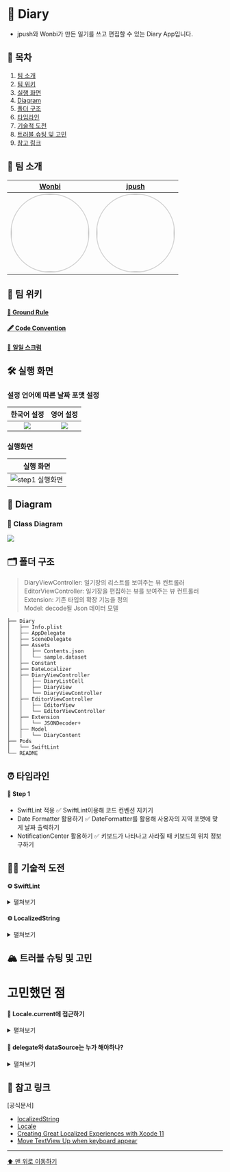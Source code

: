 # 📔 Diary
- jpush와 Wonbi가 만든 일기를 쓰고 편집할 수 있는 Diary App입니다.

## 📖 목차
1. [팀 소개](#-팀-소개)
2. [팀 위키](#-팀-위키)
3. [실행 화면](#-실행-화면)
4. [Diagram](#-diagram)
5. [폴더 구조](#-폴더-구조)
6. [타임라인](#-타임라인)
7. [기술적 도전](#-기술적-도전)
8. [트러블 슈팅 및 고민](#-트러블-슈팅-및-고민)
9. [참고 링크](#-참고-링크)


## 🌱 팀 소개
|[Wonbi](https://github.com/wonbi92)|[jpush](https://github.com/jjpush)|
|:---:|:---:|
| <img width="180px" img style="border: 2px solid lightgray; border-radius: 90px;-moz-border-radius: 90px;-khtml-border-radius: 90px;-webkit-border-radius: 90px;" src="https://avatars.githubusercontent.com/u/88074999?v=4">| <img width="180px" img style="border: 2px solid lightgray; border-radius: 90px;-moz-border-radius: 90px;-khtml-border-radius: 90px;-webkit-border-radius: 90px;" src= "https://i.imgur.com/BpCwjWH.jpg">|

## 🧭 팀 위키

#### [🤙 Ground Rule](https://github.com/jjpush/ios-diary/wiki/🤙-Ground-Rule)

#### [🖋 Code Convention](https://github.com/jjpush/ios-diary/wiki/🖋-Code-Convention)

#### [📝 일일 스크럼](https://github.com/jjpush/ios-diary/wiki/📝-일일-스크럼)

## 🛠 실행 화면

### 설정 언어에 따른 날짜 포맷 설정

| 한국어 설정 | 영어 설정 |
|:--:|:--:|
|![](https://i.imgur.com/aDT5Do7.png)|![](https://i.imgur.com/4zgmlvI.png)|

### 실행화면

| 실행 화면 |
|:--:|
|![step1 실행화면](https://user-images.githubusercontent.com/82566116/208919392-8c0fac1a-1282-42a2-ae0c-c6e54debbdb0.gif)|

## 👀 Diagram

### 🧬 Class Diagram
![](https://i.imgur.com/14dtqyj.png)

 
## 🗂 폴더 구조
> DiaryViewController: 일기장의 리스트를 보여주는 뷰 컨트롤러 <br>
> EditorViewController: 일기장을 편집하는 뷰를 보여주는 뷰 컨트롤러 <br>
> Extension: 기존 타입의 확장 기능을 정의 <br>
> Model: decode될 Json 데이터 모델
```
├── Diary
│   ├── Info.plist
│   ├── AppDelegate
│   ├── SceneDelegate
│   ├── Assets
│   │   ├── Contents.json
│   │   └── sample.dataset
│   ├── Constant
│   ├── DateLocalizer
│   ├── DiaryViewController
│   │   ├── DiaryListCell
│   │   ├── DiaryView
│   │   └── DiaryViewController
│   ├── EditorViewController
│   │   ├── EditorView
│   │   └── EditorViewController
│   ├── Extension
│   │   └── JSONDecoder+
│   ├── Model
│   │   └── DiaryContent
├── Pods
│   └── SwiftLint
└── README
```

## ⏰ 타임라인

#### 👟 Step 1
- SwiftLint 적용
    ✅ SwiftLint이용해 코드 컨벤션 지키기
- Date Formatter 활용하기
    ✅ DateFormatter를 활용해 사용자의 지역 포맷에 맞게 날짜 출력하기
- NotificationCenter 활용하기
    ✅ 키보드가 나타나고 사라질 때 키보드의 위치 정보 구하기 


## 🏃🏻 기술적 도전

#### ⚙️ SwiftLint 
<details>
<summary>펼쳐보기</summary>
    
- SwiftLint란 스위프트 언어에서 사용하는 `Linter` 입니다.`Linter`란 커뮤니티나 팀에서 정한 스타일 규칙을 따르지 않는 코드 부분을 식별하고 표시하는 것을 돕는 도구입니다.
- 이 SwiftLint 오픈소스 라이브러리를 활용하면 미리 정한 코드 컨벤션을 지키지 않았을 시 이를 컴파일러가 표시하도록 해서 코더가 코드 컨벤션을 지키고 코드의 복잡성이 올라가지 않도록 도와주는 장점이 있습니다. <br><br>
- 💡 이번 프로젝트에서는 팀원과 미리 정해놓은 코드 컨벤션 규칙을 실수로 어기는 일이 없도록 하기위해 CocoaPods을 통해 라이브러리를 적용해보았습니다.

</details>

#### ⚙️ LocalizedString 
<details>
<summary>펼쳐보기</summary>
    
- LocalizedString은 사용자가 선호하는 언어적, 문화적, 기술적 컨벤션에 맞추어 좀 더 사용자 친화적으로 앱을 보여줄 수 있습니다. 
- 이를 통해 사용자에게 좀 더 나은 UI/UX를 제공할 수 있고, 각 나라와 언어에 맞는 앱을 구성할 수 있습니다. <br><br>
- 💡 이번 프로젝트에서는 이 Localized를 사용하기 위해서 [Locale](https://developer.apple.com/documentation/foundation/locale) 타입을 사용하여 
    사용자의 기기의 Locale.preferredLanguages 배열의 첫번째 값을 가져와서 사용했습니다.

</details>


## 🏔 트러블 슈팅 및 고민
    

# 고민했던 점

#### 🚀 Locale.current에 접근하기
    
<details>
<summary> 
펼쳐보기
</summary>

**문제 👻**
- LocalizedString을 사용하기 위해서 Locale.current를 통해 접근하고 싶었으나 한국 지역의 경우 값이 "ko_KR"이 아닌 "en_KR"이 나오게 되어 정상적으로 Localize 되지 않는 문제가 있었습니다. 
    
**해결 🔫**
- 사용자 기기의 설정의 선호하는 언어 리스트(Locale.preferredLanguages)를 가져온 후 가장 상단(first)에 있는 언어를 가져와서 "ko_KR"로 설정해줄 수 있었습니다.

</details>
    
#### 💭 delegate와 dataSource는 누가 해야하나?
    
<details>
<summary> 
펼쳐보기
</summary>

**고민 🤔**
- 방대해져 가독성이 떨어지는 ViewController 클래스의 가독성을 올리기 위해 `UITableViewDelegate`객체와 `UITableViewDataSource`객체를 커스텀으로 직접 만들어 만든 객체가 관련된 로직을 수행하고, 이를 뷰 컨트롤러가 소유하게 하는 방법을 생각했습니다.
```swift
final class DiaryTableViewDelegate: UITableViewDelegate {
    // 델리게이트 기능 구현
}

final class DiaryTableViewDataSource: UITableViewDataSource {
    // 데이터소스 기능 구현
}

final class DiaryViewController: UIViewController {
    private let tableView: UITableView = UITableView()
    
    private let delegate: UITableViewDelegate = DiaryTableViewDelegate()
    private let dataSource: UITableViewDataSource = DiaryTableViewDataSource()
    
    override func viewDidLoad() {
        super.viewDidLoad()
        tableView.delegate = delegate
        tableView.dataSource = dataSource
    }
}
```
- 하지만, 실제로 이 객체들을 커스텀으로 만들었을 때 delegate가 다음 화면을 띄우기 위해 네비게이션 컨트롤러를 가지고 있게 되고 화면을 띄우기 전에 뷰 컨트롤러에 모델에 대한 데이터를 넘겨주기 위해 모델을 소유하게 되는 등, 오히려 불필요한 의존성을 만들게되고, 이로 인해 로직이 더욱 복잡해지는 듯한 느낌을 받았습니다.

```swift
class TestTableViewDelegate: NSObject, UITableViewDelegate {
    let navigationController: UINavigationController
    private var diaryContents: [DiaryContent] = []
    
    init(data: [DiaryContent], navi: UINavigationController) {
        diaryContents = data
        navigationController = navi
    }
    
    func tableView(_ tableView: UITableView, didSelectRowAt indexPath: IndexPath) {
        tableView.deselectRow(at: indexPath, animated: true)
        
        let editorViewController = EditorViewController()
        editorViewController.configureEditorView(from: diaryContents[indexPath.row])
        
        self.navigationController.pushViewController(editorViewController, animated: true)
    }
}
```

- 결과적으로 데이터소스와 델리게이트 역할을 하는 컨트롤러 객체만 더 생겼을 뿐이고, 이는 `DiaryViewController+UITableViewDataSource`와 같은 파일을 만들어서 분리하는 것이 로직적으로 더 간편한 방법이라는 생각이 들었습니다.
- 이런 고민을 거듭한 결과, 이는 좋은 방향성이 아니라는 생각이 들어 적용하지 않았습니다.
    
</details>
    
## 🔗 참고 링크

[공식문서]

- [localizedString](https://developer.apple.com/documentation/foundation/dateformatter/1415241-localizedstring) <br>
- [Locale](https://developer.apple.com/documentation/foundation/locale) <br>
- [Creating Great Localized Experiences with Xcode 11](https://developer.apple.com/videos/play/wwdc2019/403/) <br>
- [Move TextView Up when keyboard appear](https://stackoverflow.com/questions/25693130/move-textfield-when-keyboard-appears-swift)
---

[⬆️ 맨 위로 이동하기](#-diary)
